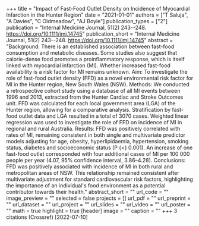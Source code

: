+++
title = "Impact of Fast-Food Outlet Density on Incidence of Myocardial Infarction in the Hunter Region"
date = "2021-01-01"
authors = ["T Saluja", "A Davies", "C Oldmeadow", "AJ Boyle"]
publication_types = ["2"]
publication = "Internal Medicine Journal, 51(2) 243--248. https://doi.org/10.1111/imj.14745"
publication_short = "Internal Medicine Journal, 51(2) 243--248. https://doi.org/10.1111/imj.14745"
abstract = "Background: There is an established association between fast-food consumption and metabolic diseases. Some studies also suggest that calorie-dense food promotes a proinflammatory response, which is itself linked with myocardial infarction (MI). Whether increased fast-food availability is a risk factor for MI remains unknown. Aim: To investigate the role of fast-food outlet density (FFD) as a novel environmental risk factor for MI in the Hunter region, New South Wales (NSW). Methods: We conducted a retrospective cohort study using a database of all MI events between 1996 and 2013, extracted from the Hunter Cardiac and Stroke Outcomes unit. FFD was calculated for each local government area (LGA) of the Hunter region, allowing for a comparative analysis. Stratification by fast-food outlet data and LGA resulted in a total of 3070 cases. Weighted linear regression was used to investigate the role of FFD on incidence of MI in regional and rural Australia. Results: FFD was positively correlated with rates of MI, remaining consistent in both single and multivariate predictor models adjusting for age, obesity, hyperlipidaemia, hypertension, smoking status, diabetes and socioeconomic status (P {$<$} 0.001). An increase of one fast-food outlet corresponded with four additional cases of MI per 100 000 people per year (4.07, 95% confidence interval, 3.86–4.28). Conclusions: FFD was positively associated with incidence of MI in both rural and metropolitan areas of NSW. This relationship remained consistent after multivariate adjustment for standard cardiovascular risk factors, highlighting the importance of an individual's food environment as a potential contributor towards their health."
abstract_short = ""
url_code = ""
image_preview = ""
selected = false
projects = []
url_pdf = ""
url_preprint = ""
url_dataset = ""
url_project = ""
url_slides = ""
url_video = ""
url_poster = ""
math = true
highlight = true
[header]
image = ""
caption = ""
+++
3 citations (Crossref) [2022-07-10]
